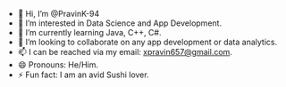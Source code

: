 - 👋 Hi, I’m @PravinK-94
- 👀 I’m interested in Data Science and App Development.
- 🌱 I’m currently learning Java, C++, C#.
- 💞️ I’m looking to collaborate on any app development or data analytics.
- 📫 I can be reached via my email: xpravin657@gmail.com. 
- 😄 Pronouns: He/Him.
- ⚡ Fun fact: I am an avid Sushi lover.

<!---
PravinK-94/PravinK-94 is a ✨ special ✨ repository because its `README.md` (this file) appears on your GitHub profile.
You can click the Preview link to take a look at your changes.
--->
